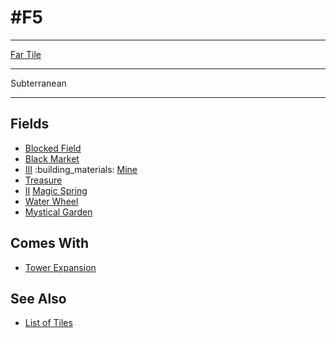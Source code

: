 # #F5

___
[Far Tile](../keywords/far_tile.md)
___
Subterranean
___


## Fields

- [Blocked Field](../keywords/blocked_field.md)
- [Black Market](../field/black_market.md)
- [Ⅲ](../difficulties.md) :building_materials: [Mine](../fields/mine.md)
- [Treasure](../fields/treasure.md)
- [Ⅱ](../difficulties.md) [Magic Spring](../fields/magic_spring.md)
- [Water Wheel](../fields/water_wheel.md)
- [Mystical Garden](../fields/mystical_garden.md)


## Comes With

- [Tower Expansion](../content/tower_expansion.md)


## See Also

- [List of Tiles](index.md)
